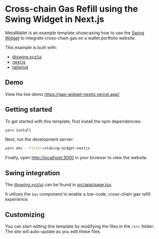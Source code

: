 # Cross-chain Gas Refill using the Swing Widget in Next.js

MetaWallet is an example template showcasing how to use the [Swing Widget](https://developers.swing.xyz/reference/widget) to integrate cross-chain gas on a wallet portfolio website.

This example is built with:

- [@swing.xyz/ui](https://developers.swing.xyz/reference/widget)
- [next.js](https://nextjs.org)
- [tailwind](https://tailwindcss.com)

## Demo

View the live demo https://gas-widget-nextjs.vercel.app/

## Getting started

To get started with this template, first install the npm dependencies:

```bash
yarn install
```

Next, run the development server:

```bash
yarn dev --filter=staking-widget-nextjs
```

Finally, open [http://localhost:3000](http://localhost:3000) in your browser to view the website.

## Swing integration

The [@swing.xyz/ui](https://developers.swing.xyz/reference/widget) can be found in [src/app/page.tsx](./src/app/page.tsx).

It utilizes the `Gas` component to enable a low-code, cross-chain gas refill experience.

## Customizing

You can start editing this template by modifying the files in the `/src` folder. The site will auto-update as you edit these files.
